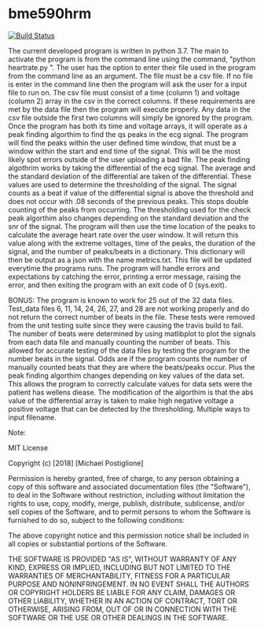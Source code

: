 # bme590hrm

[![Build Status](https://travis-ci.com/mjp59/bme590hrm.svg?branch=master)](https://travis-ci.com/mjp59/bme590hrm)


The current developed program is written in python 3.7. The main to activate the program is from the command line using the command, "python heartrate.py <filename>". The user has the option to enter their file used in the program from the command line as an argument. The file must be a csv file. If no file is enter in the command line then the program will ask the user for a input file to run on. The csv file must consist of a time (column 1) and voltage (column 2) array in the csv in the correct columns. If these requirements are met by the data file then the program will execute properly. Any data in the csv file outside the first two columns will simply be ignored by the program. 
	Once the program has both its time and voltage arrays, it will operate as a peak finding algorthim to find the qs peaks in the ecg signal.  The program will find the peaks within the user defined time window, that must be a window within the start and end time of the signal. This will be the most likely spot errors outside of the user uploading a bad file. 
		The peak finding algothrim works by taking the differential of the ecg signal. The average and the standard deviation of the differential are taken of the differential. These values are used to determine the thresholding of the signal. The signal counts as a beat if value of the differential signal is above the threshold and does not occur with .08 seconds of the previous peaks. This stops double counting of the peaks from occurring. The thresholding used for the check peak algorthim also changes depending on the standard deviation and the snr of the signal. 
		The program will then use the time location of the peaks to calculate the average heart rate over the user window. It will return this value along with the extreme voltages, time of the peaks, the duration of the signal, and the number of peaks/beats in a dictionary. This dictionary will then be output as a json with the name metrics.txt. This file will be updated everytime the programs runs. 
		The program will handle errors and expectations by catching the error, printing a error message, raising the error, and then exiting the program with an exit code of 0 (sys.exit).
		
BONUS: The program is known to work for 25 out of the 32 data files. Test_data files 6, 11, 14, 24, 26, 27, and 28 are not working properly and do not return the correct number of beats in the file. These tests were removed from the unit testing suite since they were causing the travis build to fail. The number of beats were determined by using matlibplot to plot the signals from each data file and manually counting the number of beats. This allowed for accurate testing of the data files by testing the program for the number beats in the signal. Odds are if the program counts the number of manually counted beats that they are where the beats/peaks occur. Plus the peak finding algorthim changes depending on key values of the data set. This allows the program to correctly calculate values for data sets were the patient has wellens diease. The modification of the algorthim is that the abs value of the differential array is taken to make high negative voltage a positive voltage that can be detected by the thresholding. Multiple ways to input filename.  

Note: 
		
MIT License

Copyright (c) [2018] [Michael Postiglione]

Permission is hereby granted, free of charge, to any person obtaining a copy
of this software and associated documentation files (the "Software"), to deal
in the Software without restriction, including without limitation the rights
to use, copy, modify, merge, publish, distribute, sublicense, and/or sell
copies of the Software, and to permit persons to whom the Software is
furnished to do so, subject to the following conditions:

The above copyright notice and this permission notice shall be included in all
copies or substantial portions of the Software.

THE SOFTWARE IS PROVIDED "AS IS", WITHOUT WARRANTY OF ANY KIND, EXPRESS OR
IMPLIED, INCLUDING BUT NOT LIMITED TO THE WARRANTIES OF MERCHANTABILITY,
FITNESS FOR A PARTICULAR PURPOSE AND NONINFRINGEMENT. IN NO EVENT SHALL THE
AUTHORS OR COPYRIGHT HOLDERS BE LIABLE FOR ANY CLAIM, DAMAGES OR OTHER
LIABILITY, WHETHER IN AN ACTION OF CONTRACT, TORT OR OTHERWISE, ARISING FROM,
OUT OF OR IN CONNECTION WITH THE SOFTWARE OR THE USE OR OTHER DEALINGS IN THE
SOFTWARE.